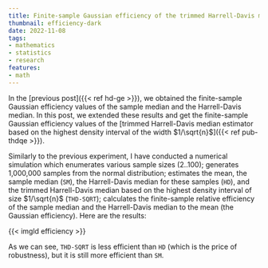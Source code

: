 ```yaml
---
title: Finite-sample Gaussian efficiency of the trimmed Harrell-Davis median estimator
thumbnail: efficiency-dark
date: 2022-11-08
tags:
- mathematics
- statistics
- research
features:
- math
---
```


In the [previous post]({{< ref hd-ge >}}),
  we obtained the finite-sample Gaussian efficiency values
  of the sample median and the Harrell-Davis median.
In this post, we extended these results
  and get the finite-sample Gaussian efficiency values
  of the [trimmed Harrell-Davis median estimator based on the highest density interval of the width $1/\sqrt{n}$]({{< ref pub-thdqe >}}).

<!--more-->

Similarly to the previous experiment,
  I have conducted a numerical simulation
  which enumerates various sample sizes (2..100);
  generates 1,000,000 samples from the normal distribution;
  estimates the mean, the sample median (`SM`),
  the Harrell-Davis median for these samples (`HD`),
  and the trimmed Harrell-Davis median based on the highest density interval of size $1/\sqrt{n}$ (`THD-SQRT`);
  calculates the finite-sample relative efficiency of the sample median and the Harrell-Davis median
    to the mean (the Gaussian efficiency).
Here are the results:

{{< imgld efficiency >}}

As we can see, `THD-SQRT` is less efficient than `HD` (which is the price of robustness),
  but it is still more efficient than `SM`.